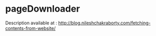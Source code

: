 pageDownloader
==============

Description available at : http://blog.nileshchakraborty.com/fetching-contents-from-website/
